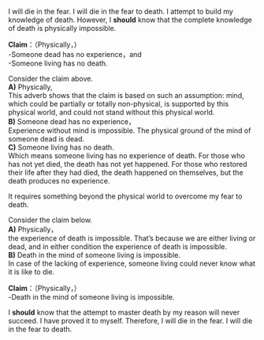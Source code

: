 I will die in the fear. I will die in the fear to death. I attempt to build my knowledge of death. However, I **should** know that the complete knowledge of death is physically impossible.

**Claim**：（Physically，）  
-Someone dead has no experience，and  
-Someone living has no death.

Consider the claim above.  
**A)** Physically,  
  This adverb shows that the claim is based on such an assumption: mind, which could be partially or totally non-physical, is supported by this physical world, and could not stand without this physical world.  
**B)** Someone dead has no experience，  
  Experience without mind is impossible. The physical ground of the mind of someone dead is dead.  
**C)** Someone living has no death.  
  Which means someone living has no experience of death. For those who has not yet died, the death has not yet happened. For those who restored their life after they had died, the death happened on themselves, but the death produces no experience.  

It requires something beyond the physical world to overcome my fear to death.

Consider the claim below.  
**A)** Physically，  
  the experience of death is impossible. That’s because we are either living or dead, and in either condition the experience of death is impossible.  
**B)** Death in the mind of someone living is impossible.  
  In case of the lacking of experience, someone living could never know what it is like to die. 

**Claim**：（Physically，）  
-Death in the mind of someone living is impossible.

I **should** know that the attempt to master death by my reason will never succeed. I have proved it to myself. Therefore, I will die in the fear. I will die in the fear to death.
